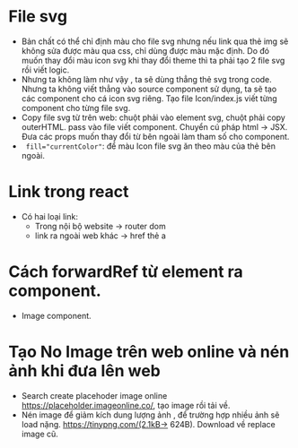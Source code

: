 # File svg

-   Bản chất có thể chỉ định màu cho file svg nhưng nếu link qua thẻ img sẽ không sửa được màu qua css, chỉ dùng được màu mặc định. Do đó muốn thay đổi màu icon svg khi thay đổi theme thì ta phải tạo 2 file svg rồi viết logic.
-   Nhưng ta không làm như vậy , ta sẽ dùng thẳng thẻ svg trong code. Nhưng ta không viết thẳng vào source component sử dụng, ta sẽ tạo các component cho cá icon svg riêng. Tạo file Icon/index.js viết từng component cho từng file svg.
-   Copy file svg từ trên web: chuột phải vào element svg, chuột phải copy outerHTML. pass vào file viết component. Chuyển cú pháp html -> JSX. Đưa các props muốn thay đổi từ bên ngoài làm tham số cho component.
-   ` fill="currentColor"`: để màu Icon file svg ăn theo màu của thẻ bên ngoài.

# Link trong react

-   Có hai loại link:
    -   Trong nội bộ website -> router dom
    -   link ra ngoài web khác -> href thẻ a

# Cách forwardRef từ element ra component.

-   Image component.

# Tạo No Image trên web online và nén ảnh khi đưa lên web

-   Search create placehoder image online https://placeholder.imageonline.co/, tạo image rồi tải về.
-   Nén image để giảm kích dung lượng ảnh , để trường hợp nhiều ảnh sẽ load nặng. https://tinypng.com/(2.1kB-> 624B). Download về replace image cũ.
